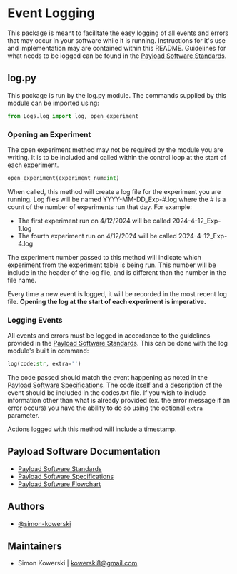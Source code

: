 # Event Logging
This package is meant to facilitate the easy logging of all events and errors that may occur in your software while it is running. Instructions for it's use and implementation may are contained within this README. Guidelines for what needs to be logged can be found in the [Payload Software Standards](https://docs.google.com/document/d/1vicnkUB_dqbaCpopz8N8pzhCTJqari4AZ5WBYJJv5HY/edit#heading=h.yexhmihjoetb).

## log.py
This package is run by the log.py module. The commands supplied by this module can be imported using:

```python
from Logs.log import log, open_experiment
```

### Opening an Experiment
The open experiment method may not be required by the module you are writing. It is to be included and called within the control loop at the start of each experiment.

```python
open_experiment(experiment_num:int)
```

When called, this method will create a log file for the experiment you are running. Log files will be named YYYY-MM-DD_Exp-#.log where the # is a count of the number of experiments run that day.
For example:
- The first experiment run on 4/12/2024 will be called 2024-4-12_Exp-1.log 
- The fourth experiment run on 4/12/2024 will be called 2024-4-12_Exp-4.log 

The experiment number passed to this method will indicate which experiment from the experiment table is being run. This number will be include in the header of the log file, and is different than the number in the file name.

Every time a new event is logged, it will be recorded in the most recent log file. **Opening the log at the start of each experiment is imperative.**

### Logging Events
All events and errors must be logged in accordance to the guidelines provided in the [Payload Software Standards](https://docs.google.com/document/d/1vicnkUB_dqbaCpopz8N8pzhCTJqari4AZ5WBYJJv5HY/edit#heading=h.yexhmihjoetb). This can be done with the log module's built in command:

```python
log(code:str, extra='')
```

The code passed should match the event happening as noted in the [Payload Software Specifications](https://docs.google.com/document/d/1LpYGc71wTcKrt5TmQpS8grCHC3RCom-TDyZihmUt6Bg/edit#heading=h.tvzqshglh107). The code itself and a description of the event should be included in the codes.txt file. If you wish to include information other than what is already provided (ex. the error message if an error occurs) you have the ability to do so using the optional `extra` parameter. 

Actions logged with this method will include a timestamp. 

## Payload Software Documentation 

- [Payload Software Standards](https://docs.google.com/document/d/1vicnkUB_dqbaCpopz8N8pzhCTJqari4AZ5WBYJJv5HY/edit#heading=h.yexhmihjoetb)
- [Payload Software Specifications](https://docs.google.com/document/d/1LpYGc71wTcKrt5TmQpS8grCHC3RCom-TDyZihmUt6Bg/edit#heading=h.tvzqshglh107)
- [Payload Software Flowchart](https://drive.google.com/file/d/1rOezNYC_cjR_Z52rbMSgPSSvkrbp2D6H/view?usp=sharing)

## Authors

- [@simon-kowerski](https://github.com/simon-kowerski)


## Maintainers 

- Simon Kowerski | kowerski8@gmail.com

